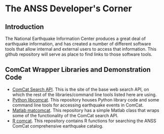The ANSS Developer's Corner
=========
Introduction
------------
The National Earthquake Information Center produces a great deal of earthquake information, and
has created a number of different software tools that allow internal and external users to access that 
information.  This github repository will serve as place to find links to those software tools.

ComCat Wrapper Libraries and Demonstration Code
-----------------------------------------------
* <a href="http://earthquake.usgs.gov/fdsnws/event/1/">ComCat Search API</a>. This is the site of the base web search API, on which the rest of the libraries/command line tools listed here are using.
* <a href="https://github.com/usgs/libcomcat">Python libcomcat</a>.  This repository houses Python library code and some command line tools for accessing earthquake events in ComCat.
* <a href="https://github.com/usgs/matcomcat">Matlab matcomcat</a>.  This repository has a simple Matlab class that wraps some of the functionality of the ComCat search API.
* <a href="https://github.com/usgs/rcomcat">R comcat</a>.  This repository contains R functions for searching the ANSS ComCat comprehensive earthquake catalog.
